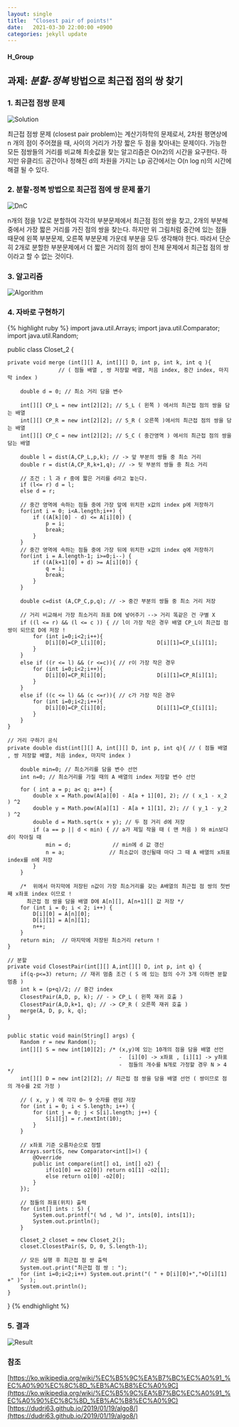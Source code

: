 ```yaml
---
layout: single
title:  "Closest pair of points!"
date:   2021-03-30 22:00:00 +0900
categories: jekyll update
---
```

#### H_Group


## 과제: _분할-정복_ 방법으로 최근접 점의 쌍 찾기



### 1. 최근접 점쌍 문제

![Solution](https://upload.wikimedia.org/wikipedia/commons/thumb/3/37/Closest_pair_of_points.svg/225px-Closest_pair_of_points.svg.png)

 최근접 점쌍 문제 (closest pair problem)는 계산기하학의 문제로서, 2차원 평면상에  n 개의 점이 주어졌을 때, 사이의 거리가 가장 짧은 두 점을 찾아내는 문제이다.
가능한 모든 점쌍들의 거리를 비교해 최솟값을 찾는 알고리즘은 O(n2)의 시간을 요구한다. 하지만 유클리드 공간이나 정해진 d의 차원을 가지는 Lp 공간에서는 O(n log n)의 시간에 해결 될 수 있다.


### 2. 분할-정복 방법으로 최근접 점에 쌍 문제 풀기
![DnC](https://dudri63.github.io/image/algo8-2.png)

 n개의 점을 1/2로 분할하여 각각의 부분문제에서 최근점 점의 쌍을 찾고, 2개의 부분해 중에서 가장 짧은 거리를 가진 점의 쌍을 찾는다.
하지만 위 그림처럼 중간에 있는 점들 때문에 왼쪽 부분문제, 오른쪽 부분문제 가운데 부분을 모두 생각해야 한다. 따라서 단순히 2개로 
분할한 부분문제에서 더 짧은 거리의 점의 쌍이 전체 문제에서 최근접 점의 쌍이라고 할 수 없는 것이다.


### 3. 알고리즘
![Algorithm](https://img1.daumcdn.net/thumb/R1280x0/?scode=mtistory2&fname=https%3A%2F%2Fblog.kakaocdn.net%2Fdn%2FFrfzz%2FbtqJDFZIbu7%2FNQ50TWJHLCktdGOc5ky9M0%2Fimg.png)



### 4. 자바로 구현하기
{% highlight ruby %}
import java.util.Arrays;
import java.util.Comparator;
import java.util.Random;

public class Closet_2 {

    private void merge (int[][] A, int[][] D, int p, int k, int q ){
                    // ( 점들 배열 , 쌍 저장할 배열, 처음 index, 중간 index, 마지막 index )

        double d = 0; // 최소 거리 담을 변수

        int[][] CP_L = new int[2][2]; // S_L ( 왼쪽 ) 에서의 최근접 점의 쌍을 담는 배열
        int[][] CP_R = new int[2][2]; // S_R ( 오른쪽 )에서의 최근접 점의 쌍을 담는 배열
        int[][] CP_C = new int[2][2]; // S_C ( 중간영역 ) 에서의 최근접 점의 쌍을 담는 배열

        double l = dist(A,CP_L,p,k); // -> 앞 부분의 쌍들 중 최소 거리
        double r = dist(A,CP_R,k+1,q); // -> 뒷 부분의 쌍들 중 최소 거리

        // 조건 : l 과 r 중에 짧은 거리를 d라고 놓는다.
        if (l<= r) d = l;
        else d = r;

        // 중간 영역에 속하는 점들 중에 가장 앞에 위치한 x값의 index p에 저장하기
        for(int i = 0; i<A.length;i++) {
            if ((A[k][0] - d) <= A[i][0]) {
                p = i;
                break;
            }
        }
        // 중간 영역에 속하는 점들 중에 가장 뒤에 위치한 x값의 index q에 저장하기
        for(int i = A.length-1; i>=0;i--) {
            if ((A[k+1][0] + d) >= A[i][0]) {
                q = i;
                break;
            }
        }

        double c=dist (A,CP_C,p,q); // -> 중간 부분의 쌍들 중 최소 거리 저장

        // 거리 비교해서 가장 최소거리 좌표 D에 넣어주기 --> 거리 똑같은 건 구별 X
        if ((l <= r) && (l <= c )) { // l이 가장 작은 경우 배열 CP_L이 최근접 점 쌍이 되므로 D에 저장 !
            for (int i=0;i<2;i++){
                D[i][0]=CP_L[i][0];                D[i][1]=CP_L[i][1];
            }
        }
        else if ((r <= l) && (r <=c)){ // r이 가장 작은 경우
            for (int i=0;i<2;i++){
                D[i][0]=CP_R[i][0];                D[i][1]=CP_R[i][1];
            }
        }
        else if ((c <= l) && (c <=r)){ // c가 가장 작은 경우
            for (int i=0;i<2;i++){
                D[i][0]=CP_C[i][0];                D[i][1]=CP_C[i][1];
            }
        }
    }

    // 거리 구하기 공식
    private double dist(int[][] A, int[][] D, int p, int q){ // ( 점들 배열 , 쌍 저장할 배열, 처음 index, 마지막 index )

        double min=0; // 최소거리를 담을 변수 선언
        int n=0; // 최소거리를 가질 때의 A 배열의 index 저장할 변수 선언

        for ( int a = p; a< q; a++) {
            double x = Math.pow(A[a][0] - A[a + 1][0], 2); // ( x_1 - x_2 ) ^2
            double y = Math.pow(A[a][1] - A[a + 1][1], 2); // ( y_1 - y_2 ) ^2
            double d = Math.sqrt(x + y); // 두 점 거리 d에 저장
            if (a == p || d < min) { // a가 제일 작을 때 ( 맨 처음 ) 와 min보다 d이 작아질 때
                min = d;             // min에 d 값 갱신
                n = a;              // 최소값이 갱신될때 마다 그 때 A 배열의 x좌표 index를 n에 저장
            }
        }

        /*  위에서 마지막에 저장된 n값이 가장 최소거리를 갖는 A배열의 최근접 점 쌍의 첫번째 x좌표 index 이므로 !
          최근접 점 쌍을 담을 배열 D에 A[n][], A[n+1][] 값 저장 */
        for (int i = 0; i < 2; i++) {
            D[i][0] = A[n][0];
            D[i][1] = A[n][1];
            n++;
        }
        return min;  // 마지막에 저장된 최소거리 return !
    }

    // 분할
    private void ClosestPair(int[][] A,int[][] D, int p, int q) {
        if(q-p<=3) return; // 재귀 멈춤 조건 ( S 에 있는 점의 수가 3개 이하면 분할 멈춤 )
        int k = (p+q)/2; // 중간 index
        ClosestPair(A,D, p, k); // - > CP_L ( 왼쪽 재귀 호출 )
        ClosestPair(A,D,k+1, q); // -> CP_R ( 오른쪽 재귀 호출 )
        merge(A, D, p, k, q);
    }


    public static void main(String[] args) {
        Random r = new Random();
        int[][] S = new int[10][2]; /* (x,y)에 있는 10개의 점을 담을 배열 선언
                                       -  [i][0] -> x좌표 , [i][1] -> y좌표
                                       -  점들의 개수를 N개로 가정할 경우 N > 4        */
        int[][] D = new int[2][2]; // 최근접 점 쌍을 담을 배열 선언 ( 쌍이므로 점의 개수를 2로 가정 )

        // ( x, y ) 에 각각 0~ 9 숫자를 랜덤 저장
        for (int i = 0; i < S.length; i++) {
            for (int j = 0; j < S[i].length; j++) {
                S[i][j] = r.nextInt(10);
            }
        }

        // x좌표 기준 오름차순으로 정렬
        Arrays.sort(S, new Comparator<int[]>() {
            @Override
            public int compare(int[] o1, int[] o2) {
                if(o1[0] == o2[0]) return o1[1] -o2[1];
                else return o1[0] -o2[0];
            }
        });

        // 점들의 좌표(위치) 출력
        for (int[] ints : S) {
            System.out.printf("( %d , %d )", ints[0], ints[1]);
            System.out.println();
        }

        Closet_2 closet = new Closet_2();
        closet.ClosestPair(S, D, 0, S.length-1);

        // 모든 실행 후 최근접 점 쌍 출력
        System.out.print("최근접 점 쌍 : ");
        for (int i=0;i<2;i++) System.out.print("( " + D[i][0]+","+D[i][1] +" )"  );
        System.out.println();
    }
}
{% endhighlight %}

### 5. 결과
![Result](https://sn3301files.storage.live.com/y4p4I7GFa0ia4xstgdDb8fujz6UrLGN3mtE9m0tKVrIo6d-CJyGTgZDAtI_IKCzkdeC4mqMdXdbSbB-Ytk83G9gKWE5lZWHLVRhvAdHzFkOWlAMi9_JyBaHmcUXU1wLBiEe-g7QEmIiwGOl2VE8Ci_gt9STzh9M_aWu0Ik9bVGmzrL9X4zBqTE7cTyPd-LXGVVF9vebK-6mekQsn3mlDstaBY_JrmiMErd_fufevGU7VZo/%EC%8A%A4%ED%81%AC%EB%A6%B0%EC%83%B7(13).png?psid=1&width=985&height=459)  




### 참조
[https://ko.wikipedia.org/wiki/%EC%B5%9C%EA%B7%BC%EC%A0%91_%EC%A0%90%EC%8C%8D_%EB%AC%B8%EC%A0%9C](https://ko.wikipedia.org/wiki/%EC%B5%9C%EA%B7%BC%EC%A0%91_%EC%A0%90%EC%8C%8D_%EB%AC%B8%EC%A0%9C)
[https://dudri63.github.io/2019/01/19/algo8/](https://dudri63.github.io/2019/01/19/algo8/)






